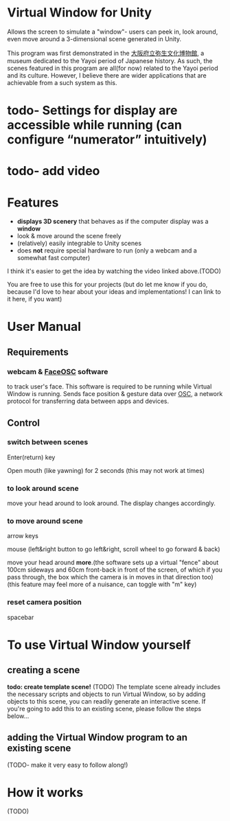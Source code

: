 # Virtual Window for Unity

Allows the screen to simulate a "window"- users can peek in, look around, even move around a 3-dimensional scene generated in Unity.

This program was first demonstrated in the [大阪府立弥生文化博物館](http://www.kanku-city.or.jp/yayoi/), a museum dedicated to the Yayoi period of Japanese history. As such, the scenes featured in this program are all(for now) related to the Yayoi period and its culture. However, I believe there are wider applications that are achievable from a such system as this.
# todo- Settings for display are accessible while running (can configure “numerator” intuitively)
# todo- add video
# Features
* **displays 3D scenery** that behaves as if the computer display was a **window**
* look & move around the scene freely
* (relatively) easily integrable to Unity scenes
* does **not** require special hardware to run (only a webcam and a somewhat fast computer)

I think it's easier to get the idea by watching the video linked above.(TODO)

You are free to use this for your projects (but do let me know if you do, because I'd love to hear about your ideas and implementations! I can link to it here, if you want)

# User Manual
## Requirements
### webcam & [FaceOSC](https://github.com/kylemcdonald/ofxFaceTracker/releases) software
to track user's face. This software is required to be running while Virtual Window is running. Sends face position & gesture data over [OSC](http://opensoundcontrol.org/introduction-osc), a network protocol for transferring data between apps and devices.
## Control
### switch between scenes
Enter(return) key

Open mouth (like yawning) for 2 seconds (this may not work at times)
### to look around scene
move your head around to look around. The display changes accordingly.

### to move around scene
arrow keys

mouse (left&right button to go left&right, scroll wheel to go forward & back)

move your head around **more**.(the software sets up a virtual "fence" about 100cm sideways and 60cm front-back in front of the screen, of which if you pass through, the box which the camera is in moves in that direction too)(this feature may feel more of a nuisance, can toggle with "m" key)

### reset camera position
spacebar

# To use Virtual Window yourself
## creating a scene
**todo: create template scene!**
(TODO) The template scene already includes the necessary scripts and objects to run Virtual Window, so by adding objects to this scene, you can readily generate an interactive scene. If you're going to add this to an existing scene, please follow the steps below...
## adding the Virtual Window program to an existing scene
(TODO- make it very easy to follow along!)

# How it works
(TODO)
